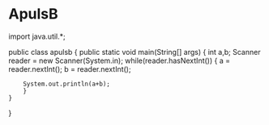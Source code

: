 # ApulsB
import java.util.*;

public class apulsb
{
	public static void main(String[] args)
	{
	    int a,b;
	    Scanner reader = new Scanner(System.in);
	    while(reader.hasNextInt())
	    {
		a = reader.nextInt();
	    	b = reader.nextInt();
	
	   	System.out.println(a+b);
   	    }	
	}
}
